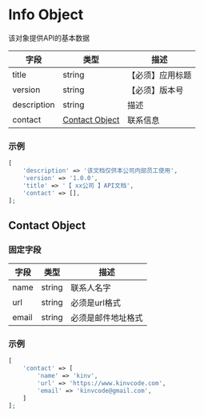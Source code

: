# Info Object

该对象提供API的基本数据

字段 | 类型 | 描述
--- | --- | ---
title | string | 【必须】应用标题
version | string | 【必须】版本号
description | string | 描述
contact | [Contact Object](#contactObject) | 联系信息

### 示例
```php
[
    'description' => '该文档仅供本公司内部员工使用',
    'version' => '1.0.0',
    'title' => '【 xx公司 】API文档',
    'contact' => [],
];
```

## Contact Object
<a name="contactObject"></a>

### 固定字段
字段 | 类型 | 描述
--- | --- | ---
name | string | 联系人名字
url | string | 必须是url格式
email | string | 必须是邮件地址格式

### 示例
```php
[
    'contact' => [
        'name' => 'kinv',
        'url' => 'https://www.kinvcode.com',
        'email' => 'kinvcode@gmail.com',
    ]
];
```